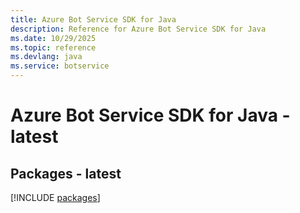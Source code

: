 ```yaml
---
title: Azure Bot Service SDK for Java
description: Reference for Azure Bot Service SDK for Java
ms.date: 10/29/2025
ms.topic: reference
ms.devlang: java
ms.service: botservice
---
```

# Azure Bot Service SDK for Java - latest
## Packages - latest
[!INCLUDE [packages](bot-service-index.md)]
